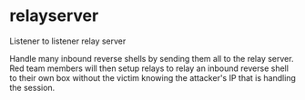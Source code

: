 relayserver
===========

Listener to listener relay server

Handle many inbound reverse shells by sending them all to the relay server. Red team members will then setup relays to relay an inbound reverse shell to their own box without the victim knowing the attacker's IP that is handling the session.
